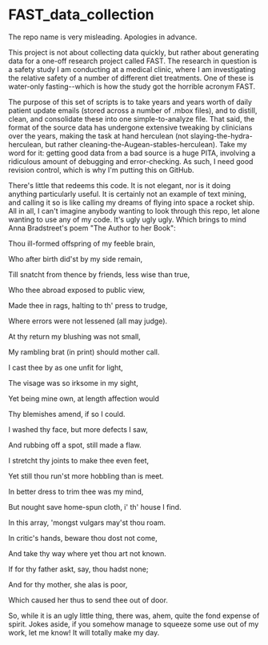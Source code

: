 FAST_data_collection
====================

The repo name is very misleading. Apologies in advance.

This project is not about collecting data quickly, but rather about generating data for a one-off research project called FAST. The research in question is a safety study I am conducting at a medical clinic, where I am investigating the relative safety of a number of different diet treatments. One of these is water-only fasting--which is how the study got the horrible acronym FAST.

The purpose of this set of scripts is to take years and years worth of daily patient update emails (stored across a number of .mbox files), and to distill, clean, and consolidate these into one simple-to-analyze file. That said, the format of the source data has undergone extensive tweaking by clinicians over the years, making the task at hand herculean (not slaying-the-hydra-herculean, but rather cleaning-the-Augean-stables-herculean). Take my word for it: getting good data from a bad source is a huge PITA, involving a ridiculous amount of debugging and error-checking. As such, I need good revision control, which is why I'm putting this on GitHub.

There's little that redeems this code. It is not elegant, nor is it doing anything particularly useful. It is certainly not an example of text mining, and calling it so is like calling my dreams of flying into space a rocket ship. All in all, I can't imagine anybody wanting to look through this repo, let alone wanting to use any of my code. It's ugly ugly ugly. Which brings to mind Anna Bradstreet's poem "The Author to her Book":


Thou ill-formed offspring of my feeble brain,

Who after birth did'st by my side remain,

Till snatcht from thence by friends, less wise than true,

Who thee abroad exposed to public view,

Made thee in rags, halting to th' press to trudge,

Where errors were not lessened (all may judge).

At thy return my blushing was not small,

My rambling brat (in print) should mother call.

I cast thee by as one unfit for light,

The visage was so irksome in my sight,

Yet being mine own, at length affection would

Thy blemishes amend, if so I could.

I washed thy face, but more defects I saw,

And rubbing off a spot, still made a flaw.

I stretcht thy joints to make thee even feet,

Yet still thou run'st more hobbling than is meet.

In better dress to trim thee was my mind,

But nought save home-spun cloth, i' th' house I find.

In this array, 'mongst vulgars may'st thou roam.

In critic's hands, beware thou dost not come,

And take thy way where yet thou art not known.

If for thy father askt, say, thou hadst none;

And for thy mother, she alas is poor,

Which caused her thus to send thee out of door.


So, while it is an ugly little thing, there was, ahem, quite the fond expense of spirit. Jokes aside, if you somehow manage to squeeze some use out of my work, let me know! It will totally make my day.